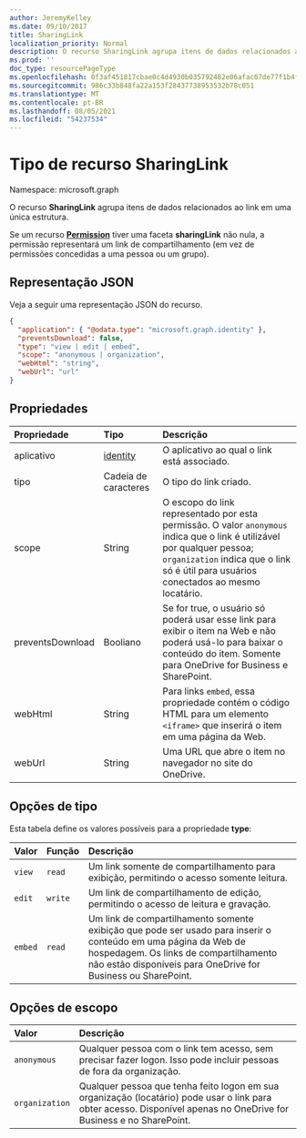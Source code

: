 ```yaml
---
author: JeremyKelley
ms.date: 09/10/2017
title: SharingLink
localization_priority: Normal
description: O recurso SharingLink agrupa itens de dados relacionados ao link em uma única estrutura.
ms.prod: ''
doc_type: resourcePageType
ms.openlocfilehash: 0f3af451817cbae0c4d4930b035792482e06afac07de77f1b4ff1c975d431a06
ms.sourcegitcommit: 986c33b848fa22a153f28437738953532b78c051
ms.translationtype: MT
ms.contentlocale: pt-BR
ms.lasthandoff: 08/05/2021
ms.locfileid: "54237534"
---
```

# <a name="sharinglink-resource-type"></a>Tipo de recurso SharingLink

Namespace: microsoft.graph

O recurso **SharingLink** agrupa itens de dados relacionados ao link em uma única estrutura.

Se um recurso [**Permission**](permission.md) tiver uma faceta **sharingLink** não nula, a permissão representará um link de compartilhamento (em vez de permissões concedidas a uma pessoa ou um grupo).

## <a name="json-representation"></a>Representação JSON

Veja a seguir uma representação JSON do recurso.

<!-- {
  "blockType": "resource",
  "optionalProperties": [ "application", "scope" ],
  "@odata.type": "microsoft.graph.sharingLink"
}-->

```json
{
  "application": { "@odata.type": "microsoft.graph.identity" },
  "preventsDownload": false,
  "type": "view | edit | embed",
  "scope": "anonymous | organization",
  "webHtml": "string",
  "webUrl": "url"
}
```

## <a name="properties"></a>Propriedades

| Propriedade    | Tipo          | Descrição
|:------------|:--------------|:-------------------------------------
| aplicativo | [identity][]  | O aplicativo ao qual o link está associado.
| tipo        | Cadeia de caracteres        | O tipo do link criado.
| scope       | String        | O escopo do link representado por esta permissão. O valor `anonymous` indica que o link é utilizável por qualquer pessoa; `organization` indica que o link só é útil para usuários conectados ao mesmo locatário.
| preventsDownload | Booliano       | Se for true, o usuário só poderá usar esse link para exibir o item na Web e não poderá usá-lo para baixar o conteúdo do item. Somente para OneDrive for Business e SharePoint.
| webHtml     | String        | Para links `embed`, essa propriedade contém o código HTML para um elemento `<iframe>` que inserirá o item em uma página da Web.
| webUrl      | String        | Uma URL que abre o item no navegador no site do OneDrive.

[Identity]: identity.md

## <a name="type-options"></a>Opções de tipo

Esta tabela define os valores possíveis para a propriedade **type**:

| Valor   | Função    | Descrição
|:--------|:--------|:---------------------------------------------------------
| `view`  | `read`  | Um link somente de compartilhamento para exibição, permitindo o acesso somente leitura.
| `edit`  | `write` | Um link de compartilhamento de edição, permitindo o acesso de leitura e gravação.
| `embed` | `read`  | Um link de compartilhamento somente exibição que pode ser usado para inserir o conteúdo em uma página da Web de hospedagem. Os links de compartilhamento não estão disponíveis para OneDrive for Business ou SharePoint.

## <a name="scope-options"></a>Opções de escopo

| Valor          | Descrição
|:---------------|:------------------------------------------------------------
| `anonymous`    | Qualquer pessoa com o link tem acesso, sem precisar fazer logon. Isso pode incluir pessoas de fora da organização.
| `organization` | Qualquer pessoa que tenha feito logon em sua organização (locatário) pode usar o link para obter acesso. Disponível apenas no OneDrive for Business e no SharePoint.

<!-- uuid: 8fcb5dbc-d5aa-4681-8e31-b001d5168d79
2015-10-25 14:57:30 UTC -->
<!-- {
  "type": "#page.annotation",
  "description": "The sharing link facet provides information about how a file is shared.",
  "keywords": "sharing,sharing link, sharing url, webUrl",
  "section": "documentation",
  "suppressions": [
    "Warning: /api-reference/v1.0/resources/sharinglink.md:
      Found potential enums in resource example that weren't defined in a table:(view,edit,embed) are in resource, but () are in table",
    "Warning: /api-reference/v1.0/resources/sharinglink.md:
      Found potential enums in resource example that weren't defined in a table:(anonymous,organization) are in resource, but () are in table"
  ],
  "tocPath": "Facets/SharingLink"
} -->

